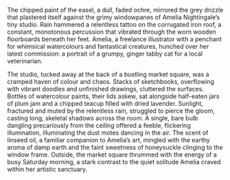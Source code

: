 The chipped paint of the easel, a dull, faded ochre, mirrored the grey drizzle that plastered itself against the grimy windowpanes of Amelia Nightingale’s tiny studio.  Rain hammered a relentless tattoo on the corrugated iron roof, a constant, monotonous percussion that vibrated through the worn wooden floorboards beneath her feet.  Amelia, a freelance illustrator with a penchant for whimsical watercolours and fantastical creatures, hunched over her latest commission: a portrait of a grumpy, ginger tabby cat for a local veterinarian.

The studio, tucked away at the back of a bustling market square, was a cramped haven of colour and chaos.  Stacks of sketchbooks, overflowing with vibrant doodles and unfinished drawings, cluttered the surfaces.  Bottles of watercolour paints, their lids askew, sat alongside half-eaten jars of plum jam and a chipped teacup filled with dried lavender.  Sunlight, fractured and muted by the relentless rain, struggled to pierce the gloom, casting long, skeletal shadows across the room.  A single, bare bulb dangling precariously from the ceiling offered a feeble, flickering illumination, illuminating the dust motes dancing in the air.  The scent of linseed oil, a familiar companion to Amelia’s art, mingled with the earthy aroma of damp earth and the faint sweetness of honeysuckle clinging to the window frame.  Outside, the market square thrummed with the energy of a busy Saturday morning, a stark contrast to the quiet solitude Amelia craved within her artistic sanctuary.
